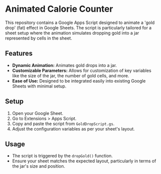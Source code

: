 # Animated Calorie Counter
This repository contains a Google Apps Script designed to animate a 'gold drop' (fat) effect in Google Sheets. The script is particularly tailored for a sheet setup where the animation simulates dropping gold into a jar represented by cells in the sheet.

## Features
- **Dynamic Animation:** Animates gold drops into a jar.
- **Customizable Parameters:** Allows for customization of key variables like the size of the jar, the number of gold cells, and more.
- **Ease of Use:** Designed to be integrated easily into existing Google Sheets with minimal setup.

## Setup
1. Open your Google Sheet.
2. Go to Extensions > Apps Script.
3. Copy and paste the script from `GoldDropScript.gs`.
4. Adjust the configuration variables as per your sheet's layout.

## Usage
- The script is triggered by the `dropGold()` function.
- Ensure your sheet matches the expected layout, particularly in terms of the jar's size and position.

